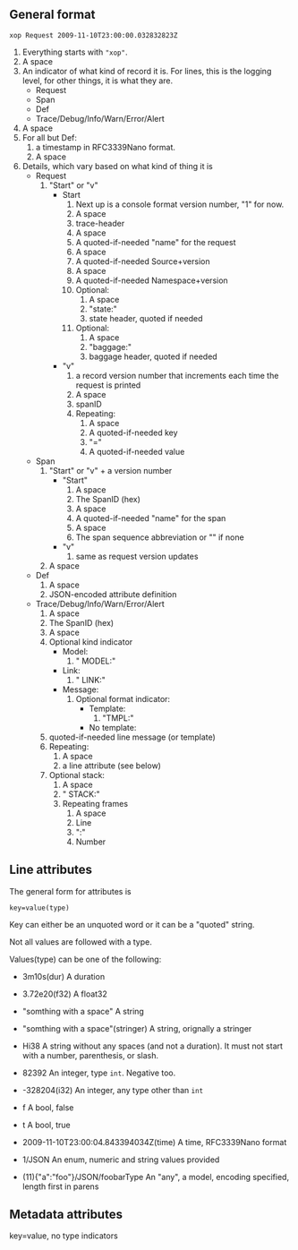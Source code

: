 ## General format

```
xop Request 2009-11-10T23:00:00.032832823Z 
```

1. Everything starts with `"xop"`.
1. A space
1. An indicator of what kind of record it is. For lines, this is the logging level, for other things, it is what they are.
   - Request
   - Span
   - Def
   - Trace/Debug/Info/Warn/Error/Alert
1. A space
1. For all but Def:
   1. a timestamp in RFC3339Nano format. 
   1. A space
1. Details, which vary based on what kind of thing it is
   - Request
     1. "Start" or "v"
        - Start
          1. Next up is a console format version number, "1" for now.
          1. A space
          1. trace-header
          1. A space
          1. A quoted-if-needed "name" for the request
          1. A space
          1. A quoted-if-needed Source+version 
          1. A space
          1. A quoted-if-needed Namespace+version
          1. Optional:
             1. A space
             1. "state:"
             1. state header, quoted if needed
          1. Optional:
             1. A space
             1. "baggage:"
             1. baggage header, quoted if needed
        - "v"
          1. a record version number that increments each time the request is printed
          1. A space
          1. spanID
          1. Repeating:
             1. A space
             1. A quoted-if-needed key
             1. "="
             1. A quoted-if-needed value
   - Span
     1. "Start" or "v" + a version number
        - "Start"
          1. A space
          1. The SpanID (hex)
          1. A space
          1. A quoted-if-needed "name" for the span
          1. A space
          1. The span sequence abbreviation or "" if none
        - "v"
          1. same as request version updates
     1. A space
   - Def
     1. A space
     1. JSON-encoded attribute definition
   - Trace/Debug/Info/Warn/Error/Alert
     1. A space
     1. The SpanID (hex)
     1. A space
     1. Optional kind indicator
        - Model:
          1. " MODEL:"
        - Link:
          1. " LINK:"
        - Message:
          1. Optional format indicator:
             - Template:
               1. "TMPL:"
             - No template:
     1. quoted-if-needed line message (or template)
     1. Repeating:
        1. A space
        1. a line attribute (see below)
     1. Optional stack:
        1. A space
        1. " STACK:"
        1. Repeating frames
           1. A space
           1. Line
           1. ":"
           1. Number

## Line attributes

The general form for attributes is 

```
key=value(type)
```

Key can either be an unquoted word or it can be a "quoted" string.

Not all values are followed with a type.

Values(type) can be one of the following:

- 3m10s(dur)
  A duration

- 3.72e20(f32)
  A float32

- "somthing with a space"
  A string

- "somthing with a space"(stringer)
  A string, orignally a stringer

- Hi38
  A string without any spaces (and not a duration). It must not
  start with a number, parenthesis, or slash.

- 82392
  An integer, type `int`.  Negative too.

- -328204(i32)
  An integer, any type other than `int`

- f
  A bool, false

- t
  A bool, true

- 2009-11-10T23:00:04.843394034Z(time)
  A time, RFC3339Nano format

- 1/JSON
  An enum, numeric and string values provided

- (11){"a":"foo"}/JSON/foobarType
  An "any", a model, encoding specified, length first in parens

## Metadata attributes

key=value, no type indicators

